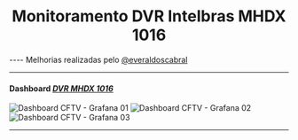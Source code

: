 
# <div align="center">Monitoramento DVR Intelbras MHDX 1016</div>

---- Melhorias realizadas pelo [@everaldoscabral](https://github.com/everaldoscabral)

---
#### Dashboard [***DVR MHDX 1016***](https://grafana.com/grafana/dashboards/10689)
![Dashboard CFTV - Grafana 01](https://user-images.githubusercontent.com/47629745/62641834-dd06a800-b91a-11e9-90b5-41ff0b8c035c.png)
![Dashboard CFTV - Grafana 02](https://user-images.githubusercontent.com/47629745/62641854-e98b0080-b91a-11e9-97fa-6aebc28bf931.png)
![Dashboard CFTV - Grafana 03](https://user-images.githubusercontent.com/47629745/62641864-ef80e180-b91a-11e9-8735-36f5aa2aab65.png)


---
